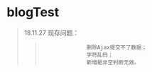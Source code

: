 #                                                blogTest
>18.11.27  现存问题：
>>                   删除Ajax提交不了数据；
>>                   字符乱码；
>>                   新增是非空判断无效。
              
